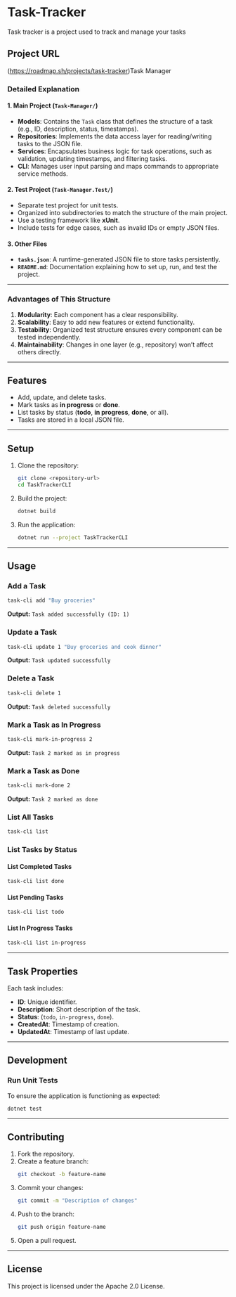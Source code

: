 # Task-Tracker
Task tracker is a project used to track and manage your tasks

## Project URL
(https://roadmap.sh/projects/task-tracker)Task Manager

### **Detailed Explanation**

#### **1. Main Project (`Task-Manager/`)**
- **Models**: Contains the `Task` class that defines the structure of a task (e.g., ID, description, status, timestamps).
- **Repositories**: Implements the data access layer for reading/writing tasks to the JSON file.
- **Services**: Encapsulates business logic for task operations, such as validation, updating timestamps, and filtering tasks.
- **CLI**: Manages user input parsing and maps commands to appropriate service methods.

#### **2. Test Project (`Task-Manager.Test/`)**
- Separate test project for unit tests.
- Organized into subdirectories to match the structure of the main project.
- Use a testing framework like **xUnit**.
- Include tests for edge cases, such as invalid IDs or empty JSON files.

#### **3. Other Files**
- **`tasks.json`**: A runtime-generated JSON file to store tasks persistently.
- **`README.md`**: Documentation explaining how to set up, run, and test the project.

---

### **Advantages of This Structure**
1. **Modularity**: Each component has a clear responsibility.
2. **Scalability**: Easy to add new features or extend functionality.
3. **Testability**: Organized test structure ensures every component can be tested independently.
4. **Maintainability**: Changes in one layer (e.g., repository) won’t affect others directly.

---
## **Features**
- Add, update, and delete tasks.
- Mark tasks as **in progress** or **done**.
- List tasks by status (**todo**, **in progress**, **done**, or all).
- Tasks are stored in a local JSON file.

---

## **Setup**

1. Clone the repository:
   ```bash
   git clone <repository-url>
   cd TaskTrackerCLI
   ```

2. Build the project:
   ```bash
   dotnet build
   ```

3. Run the application:
   ```bash
   dotnet run --project TaskTrackerCLI
   ```

---

## **Usage**

### **Add a Task**
```bash
task-cli add "Buy groceries"
```
**Output:** `Task added successfully (ID: 1)`

### **Update a Task**
```bash
task-cli update 1 "Buy groceries and cook dinner"
```
**Output:** `Task updated successfully`

### **Delete a Task**
```bash
task-cli delete 1
```
**Output:** `Task deleted successfully`

### **Mark a Task as In Progress**
```bash
task-cli mark-in-progress 2
```
**Output:** `Task 2 marked as in progress`

### **Mark a Task as Done**
```bash
task-cli mark-done 2
```
**Output:** `Task 2 marked as done`

### **List All Tasks**
```bash
task-cli list
```

### **List Tasks by Status**
#### List Completed Tasks
```bash
task-cli list done
```
#### List Pending Tasks
```bash
task-cli list todo
```
#### List In Progress Tasks
```bash
task-cli list in-progress
```

---

## **Task Properties**
Each task includes:
- **ID**: Unique identifier.
- **Description**: Short description of the task.
- **Status**: (`todo`, `in-progress`, `done`).
- **CreatedAt**: Timestamp of creation.
- **UpdatedAt**: Timestamp of last update.

---

## **Development**

### **Run Unit Tests**
To ensure the application is functioning as expected:
```bash
dotnet test
```

---

## **Contributing**
1. Fork the repository.
2. Create a feature branch:
   ```bash
   git checkout -b feature-name
   ```
3. Commit your changes:
   ```bash
   git commit -m "Description of changes"
   ```
4. Push to the branch:
   ```bash
   git push origin feature-name
   ```
5. Open a pull request.

---

## **License**
This project is licensed under the Apache 2.0 License.
